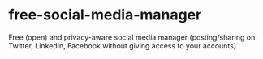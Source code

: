 # free-social-media-manager
Free (open) and privacy-aware social media manager (posting/sharing on Twitter, LinkedIn, Facebook without giving access to your accounts)
